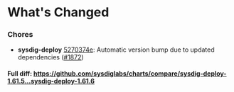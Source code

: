 # What's Changed

### Chores
- **sysdig-deploy** [5270374e](https://github.com/sysdiglabs/charts/commit/5270374ea09f74b6baa4f87442c1749aebe70e13): Automatic version bump due to updated dependencies ([#1872](https://github.com/sysdiglabs/charts/issues/1872))
#### Full diff: https://github.com/sysdiglabs/charts/compare/sysdig-deploy-1.61.5...sysdig-deploy-1.61.6
